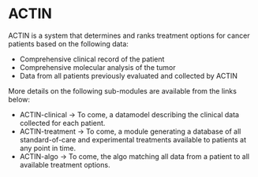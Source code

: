 # ACTIN

ACTIN is a system that determines and ranks treatment options for cancer patients based on the following data:
 - Comprehensive clinical record of the patient
 - Comprehensive molecular analysis of the tumor
 - Data from all patients previously evaluated and collected by ACTIN
 
More details on the following sub-modules are available from the links below:
 - ACTIN-clinical -> To come, a datamodel describing the clinical data collected for each patient.
 - ACTIN-treatment -> To come, a module generating a database of all standard-of-care and experimental treatments available to patients
 at any point in time.
 - ACTIN-algo -> To come, the algo matching all data from a patient to all available treatment options.
  